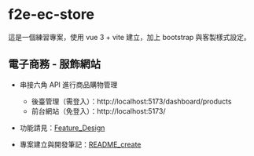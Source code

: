 # f2e-ec-store

這是一個練習專案，使用 vue 3 + vite 建立，加上 bootstrap 與客製樣式設定。

## 電子商務 - 服飾網站

- 串接六角 API 進行商品購物管理

  - 後臺管理（需登入）：http://localhost:5173/dashboard/products
  - 前台網站（免登入）：http://localhost:5173/

- 功能請見：[Feature_Design](./Feature_Design.md)
- 專案建立與開發筆記：[README_create](./README_create.md)
